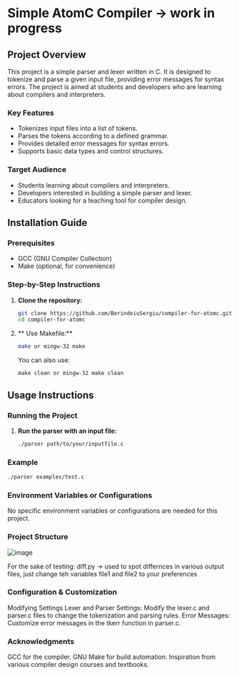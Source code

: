 # Simple AtomC Compiler -> work in progress

## Project Overview

This project is a simple parser and lexer written in C. It is designed to tokenize and parse a given input file, providing error messages for syntax errors. The project is aimed at students and developers who are learning about compilers and interpreters.

### Key Features

- Tokenizes input files into a list of tokens.
- Parses the tokens according to a defined grammar.
- Provides detailed error messages for syntax errors.
- Supports basic data types and control structures.

### Target Audience

- Students learning about compilers and interpreters.
- Developers interested in building a simple parser and lexer.
- Educators looking for a teaching tool for compiler design.

## Installation Guide

### Prerequisites

- GCC (GNU Compiler Collection)
- Make (optional, for convenience)

### Step-by-Step Instructions

1. **Clone the repository:**
    ```sh
    git clone https://github.com/BerindeiuSergiu/compiler-for-atomc.git
    cd compiler-for-atomc
    ```

2. ** Use Makefile:**
    ```sh
    make or mingw-32 make
    ```
   You can also use:
   ```
   make clean or mingw-32 make clean
    ```
## Usage Instructions

### Running the Project

1. **Run the parser with an input file:**
    ```sh
    ./parser path/to/your/inputfile.c
    ```

### Example

```sh
./parser examples/test.c
```

### Environment Variables or Configurations
No specific environment variables or configurations are needed for this project.

### Project Structure

![image](https://github.com/user-attachments/assets/e4c9a01c-232c-41a3-bffd-4b5e69999701)

For the sake of testing: diff.py -> used to spot differnces in various output files, just change teh variables file1 and file2 to your preferences

### Configuration & Customization
Modifying Settings
Lexer and Parser Settings: Modify the lexer.c and parser.c files to change the tokenization and parsing rules.
Error Messages: Customize error messages in the tkerr function in parser.c.


### Acknowledgments
GCC for the compiler.
GNU Make for build automation.
Inspiration from various compiler design courses and textbooks.
